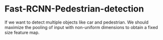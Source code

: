 # Fast-RCNN-Pedestrian-detection
If we want to detect multiple objects like car and pedestrian. We should maximize the pooling of input with non-uniform dimensions to obtain a fixed size feature map. 
